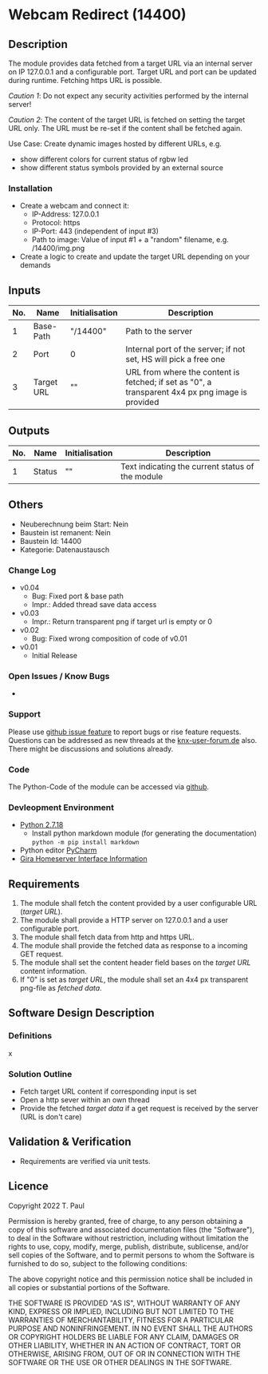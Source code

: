# Webcam Redirect (14400)

## Description 

The module provides data fetched from a target URL via an internal server on IP 127.0.0.1 and a configurable port.
Target URL and port can be updated during runtime. Fetching https URL is possible.

*Caution 1*: Do not expect any security activities performed by the internal server!

*Caution 2*: The content of the target URL is fetched on setting the target URL only. The URL must be re-set if the content shall be fetched again.

Use Case: Create dynamic images hosted by different URLs, e.g.
- show different colors for current status of rgbw led
- show different status symbols provided by an external source

### Installation
- Create a webcam and connect it:
  - IP-Address: 127.0.0.1
  - Protocol: https
  - IP-Port: 443 (independent of input #3)
  - Path to image: Value of input #1 + a "random" filename, e.g. /14400/img.png
- Create a logic to create and update the target URL depending on your demands

## Inputs

| No. | Name | Initialisation | Description |
| --- | --- | --- | --- |
| 1 |  Base-Path | "/14400" | Path to the server |
| 2 | Port | 0 | Internal port of the server; if not set, HS will pick a free one |
| 3 | Target URL | "" | URL from where the content is fetched; if set as "0", a transparent 4x4 px png image is provided |

## Outputs

| No. | Name | Initialisation | Description |
| --- | --- | --- | --- |
| 1 | Status | "" | Text indicating the current status of the module |

## Others

- Neuberechnung beim Start: Nein
- Baustein ist remanent: Nein
- Baustein Id: 14400
- Kategorie: Datenaustausch

### Change Log

- v0.04
  - Bug: Fixed port & base path
  - Impr.: Added thread save data access
- v0.03
  - Impr.: Return transparent png if target url is empty or 0 
- v0.02
  - Bug: Fixed wrong composition of code of v0.01
- v0.01
    - Initial Release

### Open Issues / Know Bugs

-

### Support

Please use [github issue feature](https://github.com/En3rGy/14400-Webcam-Redirect/issues) to report bugs or rise feature requests.
Questions can be addressed as new threads at the [knx-user-forum.de](https://knx-user-forum.de) also. There might be discussions and solutions already.

### Code

The Python-Code of the module can be accessed via [github](https://github.com/En3rGy/14400-Webcam-Redirect).

### Devleopment Environment

- [Python 2.7.18](https://www.python.org/download/releases/2.7/)
    - Install python markdown module (for generating the documentation) `python -m pip install markdown`
- Python editor [PyCharm](https://www.jetbrains.com/pycharm/)
- [Gira Homeserver Interface Information](http://www.hs-help.net/hshelp/gira/other_documentation/Schnittstelleninformationen.zip)

## Requirements

1. The module shall fetch the content provided by a user configurable URL (*target URL*).
2. The module shall provide a HTTP server on 127.0.0.1 and a user configurable port.
3. The module shall fetch data from http and https URL.
4. The module shall provide the fetched data as response to a incoming GET request.
5. The module shall set the content header field bases on the *target URL* content information.
6. If "0" is set as *target URL*, the module shall set an 4x4 px transparent png-file as *fetched data*.

## Software Design Description

### Definitions

x

### Solution Outline

* Fetch target URL content if corresponding input is set
* Open a http sever within an own thread
* Provide the fetched *target data* if a get request is received by the server (URL is don't care)

## Validation & Verification

* Requirements are verified via unit tests.

## Licence

Copyright 2022 T. Paul

Permission is hereby granted, free of charge, to any person obtaining a copy of this software and associated documentation files (the "Software"), to deal in the Software without restriction, including without limitation the rights to use, copy, modify, merge, publish, distribute, sublicense, and/or sell copies of the Software, and to permit persons to whom the Software is furnished to do so, subject to the following conditions:

The above copyright notice and this permission notice shall be included in all copies or substantial portions of the Software.

THE SOFTWARE IS PROVIDED "AS IS", WITHOUT WARRANTY OF ANY KIND, EXPRESS OR IMPLIED, INCLUDING BUT NOT LIMITED TO THE WARRANTIES OF MERCHANTABILITY, FITNESS FOR A PARTICULAR PURPOSE AND NONINFRINGEMENT. IN NO EVENT SHALL THE AUTHORS OR COPYRIGHT HOLDERS BE LIABLE FOR ANY CLAIM, DAMAGES OR OTHER LIABILITY, WHETHER IN AN ACTION OF CONTRACT, TORT OR OTHERWISE, ARISING FROM, OUT OF OR IN CONNECTION WITH THE SOFTWARE OR THE USE OR OTHER DEALINGS IN THE SOFTWARE.
